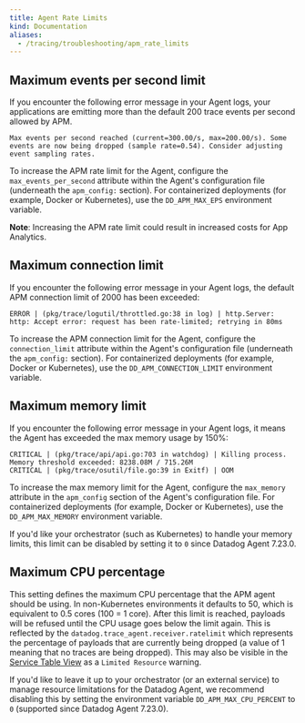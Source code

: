 ```yaml
---
title: Agent Rate Limits
kind: Documentation
aliases:
  - /tracing/troubleshooting/apm_rate_limits
---
```


## Maximum events per second limit

If you encounter the following error message in your Agent logs, your applications are emitting more than the default 200 trace events per second allowed by APM.

```
Max events per second reached (current=300.00/s, max=200.00/s). Some events are now being dropped (sample rate=0.54). Consider adjusting event sampling rates.

```

To increase the APM rate limit for the Agent, configure the `max_events_per_second` attribute within the Agent's configuration file (underneath the `apm_config:` section). For containerized deployments (for example, Docker or Kubernetes), use the `DD_APM_MAX_EPS` environment variable.

**Note**: Increasing the APM rate limit could result in increased costs for App Analytics.

## Maximum connection limit

If you encounter the following error message in your Agent logs, the default APM connection limit of 2000 has been exceeded:

```
ERROR | (pkg/trace/logutil/throttled.go:38 in log) | http.Server: http: Accept error: request has been rate-limited; retrying in 80ms
```

To increase the APM connection limit for the Agent, configure the `connection_limit` attribute within the Agent's configuration file (underneath the `apm_config:` section). For containerized deployments (for example, Docker or Kubernetes), use the `DD_APM_CONNECTION_LIMIT` environment variable.

## Maximum memory limit

If you encounter the following error message in your Agent logs, it means the Agent has exceeded the max memory usage by 150%:

```
CRITICAL | (pkg/trace/api/api.go:703 in watchdog) | Killing process. Memory threshold exceeded: 8238.08M / 715.26M
CRITICAL | (pkg/trace/osutil/file.go:39 in Exitf) | OOM
```

To increase the max memory limit for the Agent, configure the `max_memory` attribute in the `apm_config` section of the Agent's configuration file. For containerized deployments (for example, Docker or Kubernetes), use the `DD_APM_MAX_MEMORY` environment variable.

If you'd like your orchestrator (such as Kubernetes) to handle your memory limits, this limit can be disabled by setting it to `0` since Datadog Agent 7.23.0.

## Maximum CPU percentage

This setting defines the maximum CPU percentage that the APM agent should be using. In non-Kubernetes environments it defaults to 50, which is equivalent to 0.5 cores (100 = 1 core). After this limit is reached, payloads will be refused until the CPU usage goes below the limit again. This is reflected by the `datadog.trace_agent.receiver.ratelimit` which represents the percentage of payloads that are currently being dropped (a value of 1 meaning that no traces are being dropped). This may also be visible in the [Service Table View][1] as a `Limited Resource` warning.

If you'd like to leave it up to your orchestrator (or an external service) to manage resource limitations for the Datadog Agent, we recommend disabling this by setting the environment variable `DD_APM_MAX_CPU_PERCENT` to `0` (supported since Datadog Agent 7.23.0).

[1]: /tracing/trace_pipeline/ingestion_controls/#service-table-view
